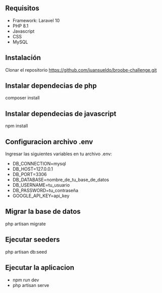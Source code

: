## Requisitos
* Framework: Laravel 10
* PHP 8.1
* Javascript
* CSS
* MySQL


## Instalación
Clonar el repositorio https://github.com/juansueldo/broobe-challenge.git

## Instalar dependecias de php
composer install

## Instalar dependecias de javascript
npm install

## Configuracion archivo .env
Ingresar las siguientes variables en tu archivo .env: 
* DB_CONNECTION=mysql
* DB_HOST=127.0.0.1
* DB_PORT=3306 
* DB_DATABASE=nombre_de_tu_base_de_datos
* DB_USERNAME=tu_usuario
* DB_PASSWORD=tu_contraseña
* GOOGLE_API_KEY=api_key

## Migrar la base de datos
php artisan migrate

## Ejecutar seeders
 php artisan db:seed
 
## Ejecutar la aplicacion
* npm run dev 
* php artisan serve
